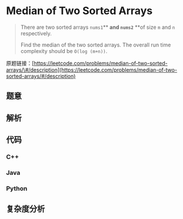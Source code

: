 # Median of Two Sorted Arrays

> There are two sorted arrays `nums1`** **and `nums2`** **of size `m` and `n` respectively.
>
> Find the median of the two sorted arrays. The overall run time complexity should be `O(log (m+n))`.

原题链接：[https://leetcode.com/problems/median-of-two-sorted-arrays/\#/description](https://leetcode.com/problems/median-of-two-sorted-arrays/#/description)

## 题意

## 解析

## 代码

### C++

### Java

### Python

## 复杂度分析




